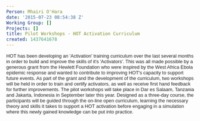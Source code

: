 ```yaml
---
Person: Mhairi O'Hara
date: '2015-07-23 08:54:38 Z'
Working Group: []
Projects: []
title: Pilot Workshops - HOT Activation Curriculum
created: 1437641678
---
```

<div style="color: #222222; font-family: arial, sans-serif; font-size: 12.8000001907349px; line-height: normal;"><p class="p1"><span class="s1">HOT has been developing an 'Activation' training curriculum over the last several months in order to build and improve the skills of it's 'Activators'. This was all made possible by a generous grant from the Hewlett Foundation who were inspired by the West Africa Ebola epidemic response and wanted to contribute to improving HOT's capacity to support future events</span><span style="font-size: 12.8000001907349px;">. As part of the grant and the development of the curriculum, two workshops will be held in order to train and certify activators, as well as receive first hand feedback for further improvements. The pilot workshops will take place in Dar es Salaam, Tanzania and Jakarta, Indonesia in September later this year. Designed as a three-day course, the participants will be guided through the on-line open curriculum, learning the necessary theory and skills it takes to support a HOT activation before engaging in a simulation where this newly gained knowledge can be put into practice.&nbsp;</span></p></div>
